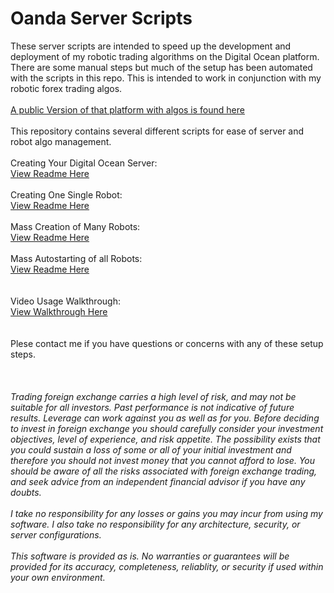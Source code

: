 # Oanda Server Scripts

These server scripts are intended to speed up the development and deployment of my robotic trading algorithms on the Digital Ocean platform.  There are some manual steps but much of the setup has been automated with the scripts in this repo.  This is intended to work in conjunction with my robotic forex trading algos.   
\
[A public Version of that platform with algos is found here](https://github.com/Eric-Lingren/oanda_v20_platform_public)       
\
This repository contains several different scripts for ease of server and robot algo management.   
\
Creating Your Digital Ocean Server:    
[View Readme Here](./readmes/readme_server_builder.md)   
\
Creating One Single Robot:   
[View Readme Here](./readmes/readme_solo_bot_builder.md)   
\
Mass Creation of Many Robots:   
[View Readme Here](./readmes/readme_mass_bot_builder.md)   
\
Mass Autostarting  of all Robots:   
[View Readme Here](./readmes/readme_autostart_all_bots.md)   
\
\
Video Usage Walkthrough:    
[View Walkthrough Here](https://drive.google.com/file/d/1HrapZaoP7-ioQxTQbIIxT_pV2xirI2mW/view)  
\
\
Plese contact me if you have questions or concerns with any of these setup steps.
\
\
\
\
_Trading foreign exchange carries a high level of risk, and may not be suitable for all investors. Past performance is not indicative of future results. Leverage can work against you as well as for you. Before deciding to invest in foreign exchange you should carefully consider your investment objectives, level of experience, and risk appetite. The possibility exists that you could sustain a loss of some or all of your initial investment and therefore you should not invest money that you cannot afford to lose. You should be aware of all the risks associated with foreign exchange trading, and seek advice from an independent financial advisor if you have any doubts._   
\
_I take no responsibility for any losses or gains you may incur from using my software. I also take no responsibility for any architecture, security, or server configurations._   
\
_This software is provided as is. No warranties or guarantees will be provided for its accuracy, completeness, reliablity, or security if used within your own environment._


